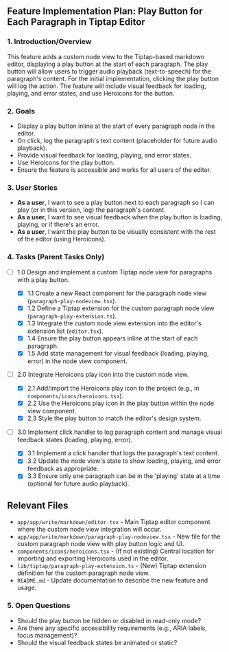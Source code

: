 ## Feature Implementation Plan: Play Button for Each Paragraph in Tiptap Editor

### 1. Introduction/Overview

This feature adds a custom node view to the Tiptap-based markdown editor, displaying a play button at the start of each paragraph. The play button will allow users to trigger audio playback (text-to-speech) for the paragraph's content. For the initial implementation, clicking the play button will log the action. The feature will include visual feedback for loading, playing, and error states, and use Heroicons for the button.

### 2. Goals

- Display a play button inline at the start of every paragraph node in the editor.
- On click, log the paragraph's text content (placeholder for future audio playback).
- Provide visual feedback for loading, playing, and error states.
- Use Heroicons for the play button.
- Ensure the feature is accessible and works for all users of the editor.

### 3. User Stories

- **As a user**, I want to see a play button next to each paragraph so I can play (or in this version, log) the paragraph's content.
- **As a user**, I want to see visual feedback when the play button is loading, playing, or if there's an error.
- **As a user**, I want the play button to be visually consistent with the rest of the editor (using Heroicons).

### 4. Tasks (Parent Tasks Only)

- [ ] 1.0 Design and implement a custom Tiptap node view for paragraphs with a play button.

  - [x] 1.1 Create a new React component for the paragraph node view (`paragraph-play-nodeview.tsx`).
  - [x] 1.2 Define a Tiptap extension for the custom paragraph node view (`paragraph-play-extension.ts`).
  - [x] 1.3 Integrate the custom node view extension into the editor's extension list (`editor.tsx`).
  - [x] 1.4 Ensure the play button appears inline at the start of each paragraph.
  - [x] 1.5 Add state management for visual feedback (loading, playing, error) in the node view component.

- [ ] 2.0 Integrate Heroicons play icon into the custom node view.

  - [x] 2.1 Add/import the Heroicons play icon to the project (e.g., in `components/icons/heroicons.tsx`).
  - [x] 2.2 Use the Heroicons play icon in the play button within the node view component.
  - [x] 2.3 Style the play button to match the editor's design system.

- [ ] 3.0 Implement click handler to log paragraph content and manage visual feedback states (loading, playing, error).
  - [x] 3.1 Implement a click handler that logs the paragraph's text content.
  - [x] 3.2 Update the node view's state to show loading, playing, and error feedback as appropriate.
  - [x] 3.3 Ensure only one paragraph can be in the 'playing' state at a time (optional for future audio playback).

## Relevant Files

- `app/app/write/markdown/editor.tsx` - Main Tiptap editor component where the custom node view integration will occur.
- `app/app/write/markdown/paragraph-play-nodeview.tsx` - New file for the custom paragraph node view with play button logic and UI.
- `components/icons/heroicons.tsx` - (If not existing) Central location for importing and exporting Heroicons used in the editor.
- `lib/tiptap/paragraph-play-extension.ts` - (New) Tiptap extension definition for the custom paragraph node view.
- `README.md` - Update documentation to describe the new feature and usage.

### 5. Open Questions

- Should the play button be hidden or disabled in read-only mode?
- Are there any specific accessibility requirements (e.g., ARIA labels, focus management)?
- Should the visual feedback states be animated or static?

